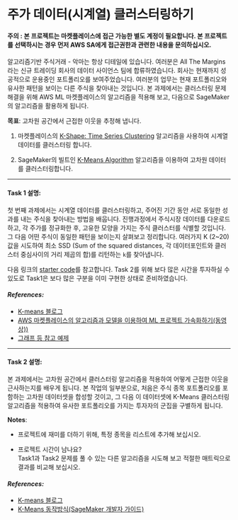 # 주가 데이터(시계열) 클러스터링하기 

#### 주의 : 본 프로젝트는 마켓플레이스에 접근 가능한 별도 계정이 필요합니다. 본 프로젝트를 선택하시는 경우 먼저 AWS SA에게 접근권한과 관련한 내용을 문의하십시오.

알고리즘기반 주식거래 - 악마는 항상 디테일에 있습니다. 여러분은 All The Margins라는 신규 트레이딩 회사의 데이터 사이언스 팀에 합류하였습니다. 회사는 현재까지 성공적으로 운용중인 포트폴리오를 보여주었습니다. 여러분의 업무는 현재 포트폴리오와 유사한 패턴을 보이는 다른 주식을 찾아내는 것입니다. 본 과제에서는 클러스터링 문제해결을 위해 AWS ML 마켓플레이스의 알고리즘을 적용해 보고, 다음으로 SageMaker의 알고리즘을 활용하게 됩니다.  


**목표**: 고차원 공간에서 근접한 이웃을 추정해 냅니다.

1. 마켓플레이스의 [K-Shape: Time Series Clustering](https://aws.amazon.com/marketplace/pp/Spotad-LTD-K-Shape-Time-Series-Clustering/prodview-bjbovimwn5ajs) 알고리즘을 사용하여 시계열 데이터를 클러스터링 합니다.

1. SageMaker의 빌트인 [K-Means Algorithm](https://docs.aws.amazon.com/sagemaker/latest/dg/k-means.html) 알고리즘을 이용하여 고차원 데이터를 클러스터링합니다.

---

#### Task 1 설명:
첫 번째 과제에서는 시계열 데이터를 클러스터링하고, 주어진 기간 동안 서로 동일한 성과를 내는 주식을 찾아내는 방법을 배웁니다. 진행과정에서 주식시장 데이터를 다운로드 하고, 각 주가를 정규화한 후, 고유한 모양을 가지는 주식 클러스터를 식별할 것입니다. 그 다음 어떤 주식이 동일한 패턴을 보이는지 살펴보고 정리합니다. 여러가지 K (2~20)값을 시도하여 최소 SSD (Sum of the squared distances, 각 데이터포인트와 클러스터 중심사이의 거리 제곱의 합)를 리턴하는  `k`를 찾아냅니다. 

다음 링크의 [starter code](https://github.com/aws-samples/amazon-sagemaker-architecting-for-ml/blob/master/Starter-Code/Apply%20clustering%20techniques.ipynb)를 참고합니다. Task 2를 위해 보다 많은 시간을 투자하실 수 있도로 Task1은 보다 많은 구분을 이미 구현한 상태로 준비하였습니다.


#### *References:*

* [K-means 블로그](https://aws.amazon.com/blogs/machine-learning/k-means-clustering-with-amazon-sagemaker/)
* [AWS 마켓플레이스의 알고리즘과 모델을 이용하여 ML 프로젝트 가속화하기(동영상))](https://youtu.be/OrmHHVI1uPk?t=1682)
* [그래프 등 참고 예제](https://github.com/awslabs/amazon-sagemaker-examples/blob/master/aws_marketplace/using_model_packages/financial_transaction_processing/Extracting_insights_from_your_credit_card_statement.ipynb)

---

#### Task 2 설명:
본 과제에서는 고차원 공간에서 클러스터링 알고리즘을 적용하여 어떻게 근접한 이웃을 근사하는지를 배우게 됩니다. 본 작업의 일부분으로, 처음은 주식 종목 포트폴리오를 포함하는 고차원 데이터셋을 합성할 것이고, 그 다음 이 데이터셋에 K-Means 클러스터링 알고리즘을 적용하여 유사한 포트폴리오를 가지는 투자자의 군집을 구별하게 됩니다. 

**Notes**:

* 프로젝트에 재미를 더하기 위해, 특정 종목을 리스트에 추가해 보십시오. 

* 프로젝트 시간이 남나요?  
    Task1과 Task2 문제를 풀 수 있는 다른 알고리즘을 시도해 보고 적절한 매트릭으로 결과를 비교해 보십시오.

#### *References:*

* [K-means 블로그](https://aws.amazon.com/blogs/machine-learning/k-means-clustering-with-amazon-sagemaker/)
* [K-Means 동작방식(SageMaker 개발자 가이드)](https://docs.aws.amazon.com/sagemaker/latest/dg/algo-kmeans-tech-notes.html)
